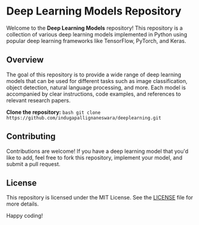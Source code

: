 # Deep Learning Models Repository

Welcome to the **Deep Learning Models** repository! This repository is a collection of various deep learning models implemented in Python using popular deep learning frameworks like TensorFlow, PyTorch, and Keras.

## Overview

The goal of this repository is to provide a wide range of deep learning models that can be used for different tasks such as image classification, object detection, natural language processing, and more. Each model is accompanied by clear instructions, code examples, and references to relevant research papers.

**Clone the repository:**
    ```bash
    git clone https://github.com/indugapallignaneswara/deeplearning.git
    ```
## Contributing

Contributions are welcome! If you have a deep learning model that you'd like to add, feel free to fork this repository, implement your model, and submit a pull request.

## License

This repository is licensed under the MIT License. See the [LICENSE](LICENSE) file for more details.


Happy coding!

